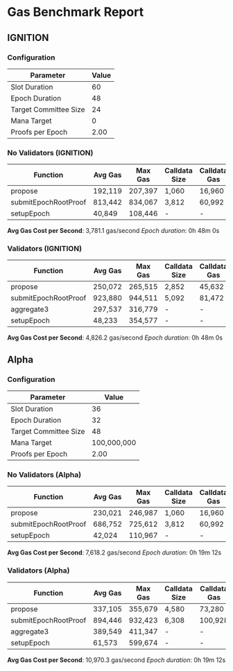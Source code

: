 # Gas Benchmark Report

## IGNITION

### Configuration

| Parameter             | Value |
|-----------------------|-------|
| Slot Duration         |    60 |
| Epoch Duration        |    48 |
| Target Committee Size |    24 |
| Mana Target           |     0 |
| Proofs per Epoch      |  2.00 |

### No Validators (IGNITION)

| Function             | Avg Gas | Max Gas | Calldata Size | Calldata Gas |
|----------------------|---------|---------|---------------|--------------|
| propose              | 192,119 | 207,397 |         1,060 |       16,960 |
| submitEpochRootProof | 813,442 | 834,067 |         3,812 |       60,992 |
| setupEpoch           |  40,849 | 108,446 |             - |            - |

**Avg Gas Cost per Second**: 3,781.1 gas/second
*Epoch duration*: 0h 48m 0s

### Validators (IGNITION)

| Function             | Avg Gas | Max Gas | Calldata Size | Calldata Gas |
|----------------------|---------|---------|---------------|--------------|
| propose              | 250,072 | 265,515 |         2,852 |       45,632 |
| submitEpochRootProof | 923,880 | 944,511 |         5,092 |       81,472 |
| aggregate3           | 297,537 | 316,779 |             - |            - |
| setupEpoch           |  48,233 | 354,577 |             - |            - |

**Avg Gas Cost per Second**: 4,826.2 gas/second
*Epoch duration*: 0h 48m 0s


## Alpha

### Configuration

| Parameter             |       Value |
|-----------------------|-------------|
| Slot Duration         |          36 |
| Epoch Duration        |          32 |
| Target Committee Size |          48 |
| Mana Target           | 100,000,000 |
| Proofs per Epoch      |        2.00 |

### No Validators (Alpha)

| Function             | Avg Gas | Max Gas | Calldata Size | Calldata Gas |
|----------------------|---------|---------|---------------|--------------|
| propose              | 230,021 | 246,987 |         1,060 |       16,960 |
| submitEpochRootProof | 686,752 | 725,612 |         3,812 |       60,992 |
| setupEpoch           |  42,024 | 110,967 |             - |            - |

**Avg Gas Cost per Second**: 7,618.2 gas/second
*Epoch duration*: 0h 19m 12s

### Validators (Alpha)

| Function             | Avg Gas | Max Gas | Calldata Size | Calldata Gas |
|----------------------|---------|---------|---------------|--------------|
| propose              | 337,105 | 355,679 |         4,580 |       73,280 |
| submitEpochRootProof | 894,446 | 932,423 |         6,308 |      100,928 |
| aggregate3           | 389,549 | 411,347 |             - |            - |
| setupEpoch           |  61,573 | 599,674 |             - |            - |

**Avg Gas Cost per Second**: 10,970.3 gas/second
*Epoch duration*: 0h 19m 12s

